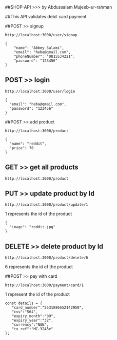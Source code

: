 ##SHOP-API >>> by Abdussalam Mujeeb-ur-rahman

##This API validates debit card payment

##POST >> signup

```
http://localhost:3000/user/signup
```

```
{
    "name": "Abbey Salami",
    "email": "heba@gmail.com",
    "phoneNumber": "0815534221",
    "password": "123456"
}
```

## POST  >> login

```
http://localhost:3000/user/login
```

```
{
  "email": "heba@gmail.com",
  "password": "123456"
}
```


##POST >> add product

```
http://localhost:3000/product
```

```
{
  "name": "reddit",
  "price": 70
}
```


## GET  >> get all products

```
http://localhost:3000/product
```


## PUT  >> update product by Id

```
http://localhost:3000/product/update/1
```
1 represents the id of the product
```
{
  "image": "reddit.jpg"
}
```


##  DELETE  >> delete product by Id

```
http://localhost:3000/product/delete/6
```
6 represents the id of the product


##POST >> pay with card

```
http://localhost:3000/payment/card/1
```
1 represent the id of the product

```
const details = {
   "card_number":"5531886652142950",
   "cvv":"564",
   "expiry_month":"09",
   "expiry_year":"32",
   "currency":"NGN",
   "tx_ref":"MC-3243e"
};
```